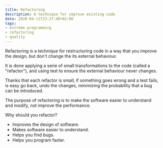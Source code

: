 ```yaml
---
title: Refactoring
description: A technique for improve existing code
date: 2020-04-11T23:27:48+02:00
tags:
- extreme programming
- refactoring
- quality
---
```


Refactoring is a technique for restructuring code in a way that you improve the design, but don't change the its external behaviour.

It is done applying a serie of small transformations to the code (called a "refactor"), and using test to ensure the external behaviour never changes.

Thanks that each refactor is small, if something goes wrong and a test fails, is easy go back, undo the changes, minimizing the probability that a bug can be introduced.

The purpose of refactoring is to make the software easier to understand and modify, not improve the performance.

Why should you refactor?

* Improves the design of software.
* Makes software easier to understand.
* Helps you find bugs.
* Helps you program faster.
